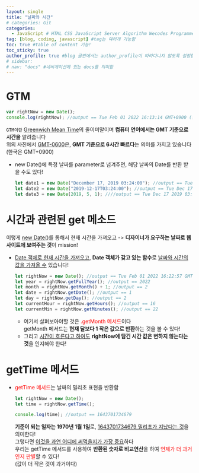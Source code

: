 ```yaml
---
layout: single
title: "날짜와 시간"
# categories: Git
categories:
  - JavaScript # HTML CSS JavaScript Server Algorithm Wecodes Programmers CS Github Blog
tag: [blog, coding, javascript] #tag는 여러개 가능함
toc: true #table of content 기능!
toc_sticky: true
author_profile: true #blog 글안에서는 author_profile이 따라다니지 않도록 설정함
# sidebar:
# nav: "docs" #네비게이션에 있는 docs를 의미함
---
```


# GTM

```javascript
var rightNow = new Date();
console.log(rightNow); //output == Tue Feb 01 2022 16:13:14 GMT+0900 (한국 표준시)
```

`GTM이란` <u>Greenwich Mean Time</u>의 줄이미말이며 **컴퓨터 언어에서는 GMT 기준으로 시간을** 알려줍니다  
위의 사진에서 <u>GMT-0600</u>은, **GMT 기준으로 6시간 빠르다**는 의미를 가지고 있습니다  
(한국은 GMT+0900)

- new Date()에 특정 날짜를 parameter로 넘겨주면, 해당 날짜의 Date를 반환 받을 수도 있다!

  ```javascript
  let date1 = new Date("December 17, 2019 03:24:00"); //output == Tue Dec 17 2019 03:24:00 GMT+0900 (한국 표준시)
  let date2 = new Date("2019-12-17T03:24:00"); //output == Tue Dec 17 2019 03:24:00 GMT+0900 (한국 표준시)
  let date3 = new Date(2019, 5, 1); ////output == Tue Dec 17 2019 03:24:00 GMT+0900 (한국 표준시)
  ```

# 시간과 관련된 get 메소드

이렇게 <u>new Date()</u>를 통해서 현재 시간을 가져오고 -> **디자이너가 요구하는 날짜로 웹사이트에 보여주는 것**이 mission!

- <u>Date 객체로 현재 시간을 가져오고</u>, **Date 객체가 갖고 있는 함수**로 <u>날짜와 시간의 값을 가져올 수</u> 있습니다!
  ```javascript
  let rightNow = new Date(); //output == Tue Feb 01 2022 16:22:57 GMT+0900 (한국 표준시)
  let year = rightNow.getFullYear(); //output == 2022
  let month = rightNow.getMonth() + 1; //output == 2
  let date = rightNow.getDate(); //output == 1
  let day = rightNow.getDay(); //output == 2
  let currentHour = rightNow.getHours(); //output == 16
  let currentMin = rightNow.getMinutes(); //output == 22
  ```
  - 여기서 살펴보아야할 것은 <span style="color:red">.getMonth 메서드</span>이다  
    getMonth 메서드는 **현재 달보다 1 작은 값으로 반환**하는 것을 볼 수 있다!
  - 그리고 <u>시간이 흐른다고 하여도</u> **rightNow에 담긴 시간 값은 변하지 않는다는 것**을 인지해야 한다!

# getTime 메서드

- <span style="color:red">getTime 메서드</span>는 날짜의 밀리초 표현을 반환함

  ```javascript
  let rightNow = new Date();
  let time = rightNow.getTime();

  console.log(time); //output == 1643701734679
  ```

  **기준이 되는 일자는 1970년 1월 1일**로, <u>1643701734679 밀리초가 지났다는 것</U>을 의미한다!  
  그렇다면 <u>이것을 과연 어디에 써먹을지가 가장 중요</u>하다  
  우리는 getTime 메서드를 사용하여 **반환된 숫자로 비교연산**을 하여 <span style ="color:red">언제가 더 과거인지 판별</span>할 수 있다!  
  (값이 더 작은 것이 과거이다)

<!-- ### 2. Link 넣기

```

유형 1: (설명어를 입력) : [gunhee's coding blog](https://gunhee-jeong.github.io/)
유형 2: (URL 자동연결) : <https://gunhee-jeong.github.io/>
유형 3: (동일 파일 내 '문단으로 이동') : [1. Header로 이동](###-1-header)

```

유형 1: (설명어를 입력) : [gunhee's coding blog](https://gunhee-jeong.github.io/)
유형 2: (URL 자동연결) : <https://gunhee-jeong.github.io/>
유형 3: (동일 파일 내 '문단으로 이동') : [1. Header로 이동](#1-header)
유형 3의 방법

1. 특수문자를 제거
2. 스페이스는 -로 바꾸고
3. 대문자는 소문자로!
   그래서 ### 1. Header -> #1-header

## Link: [google][https://www.google.com/]

### 3. 수평선

```

---

```

---

### 4. 라인 바꾸기

```

스페이스바를 2번 눌러주면 다음칸으로
이동할 수 있어요!

```

---

스페이스바를 2번 눌러주면
다음칸으로 이동할 수 있어요!

### 5. list 만들기

```

1. 1번
2. 2번
3. 3번

- 순서없는 list
  - 순서없는 list
    - 순서없는 list

```

1. 1번
2. 2번
3. 3번

- 순서없는 list
  - 순서없는 list
    - 순서없는 list

---

### 6. font 관련

```

**진하게** -> 볼드
_기울여서_ -> 이탤릭체
~~취소선~~ -> 취소선

<ul>밑줄넣기</ul> -> 밑줄
<span style="color:red">빨간 글씨</span> -> 글자색
이것이 `인라인` 입니다 -> 인라인 코드
```

**진하게** -> 볼드
_기울여서_ -> 이탤릭체
~~취소선~~ -> 취소선
<u>밑줄넣기</u> -> 밑줄
<span style="color:red">빨간 글씨</span>
이것이 `인라인` 입니다 -> 인라인 코드

---

### 7. 인용구문

```
> coding
>
> > JavaScript
> >
> > > 내가 프짱!
```

> coding
>
> > JavaScript
> >
> > > 내가 프짱!

---

### 8. 이미지 삽입

```
유형1: ('사이즈를 조절' -> HTML 태그 사용) : <img src="https://gunhee-jeong.github.io/assets/images/blogLogo.png" width="300" height="200">
유형2: (이미지 삽입 후 -> 링크 걸기)
[![이미지](https://gunhee-jeong.github.io/assets/images/blogLogo/blogLogo.png)](https://gunhee-jeong.github.io/)
```

유형1: ('사이즈를 조절' -> HTML 태그 사용) : <img src="https://gunhee-jeong.github.io/assets/images/blogLogo.png" width="300" height="200">
유형2: (이미지 삽입 후 -> 링크 걸기)
[![이미지](https://gunhee-jeong.github.io/assets/images/blogLogo.png)](https://gunhee-jeong.github.io/)

### 9. 표 만들기

```
||국어|영어|
| :--- | ---: | :--: |
|건희 | 100점 | 100점
|철수 | 100점 | 100점
```

|      |  국어 | 영어  |
| :--- | ----: | :---: |
| 건희 | 100점 | 100점 |
| 철수 | 100점 | 100점 |

> - header를 넣고 싶은 경우 ---을 사용하고 :을 이용하여 정렬에 사용함!

### 10. 토글 만들기

```
<details>
<summary>여기를 누르세요</summary>
<div markdown="1">
숨겨진 내용
</div>
</details>
```

<details>
<summary>여기를 누르세요</summary>
<div markdown="1">
숨겨진 내용
</div>
</details> -->
